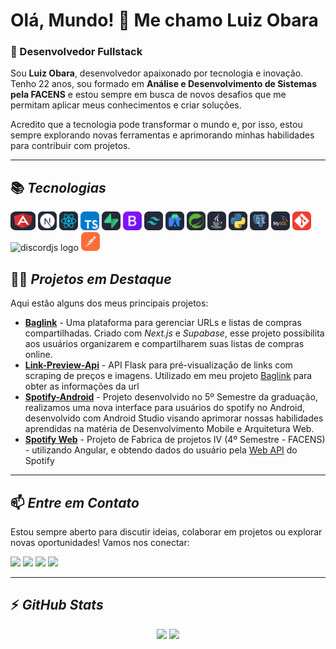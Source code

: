 # Olá, Mundo! 👋 Me chamo Luiz Obara

### 🚀 Desenvolvedor Fullstack

Sou **Luiz Obara**, desenvolvedor apaixonado por tecnologia e inovação. Tenho 22 anos, sou formado em **Análise e Desenvolvimento de Sistemas pela FACENS** e estou sempre em busca de novos desafios que me permitam aplicar meus conhecimentos e criar soluções.

Acredito que a tecnologia pode transformar o mundo e, por isso, estou sempre explorando novas ferramentas e aprimorando minhas habilidades para contribuir com projetos.

---

## 📚 *Tecnologias*

<div align="left">
  <!-- Se você está procurando pelos icones de skills você encontra aqui -> https://github.com/tandpfun/skill-icons -->
  <img src="https://github.com/tandpfun/skill-icons/raw/main/icons/Angular-Dark.svg" height="30" width="40" alt="angular logo"  />
  <img src="https://github.com/tandpfun/skill-icons/raw/main/icons/NextJS-Dark.svg" height="30" alt="nextjs logo"  />
  <img src="https://github.com/tandpfun/skill-icons/raw/main/icons/React-Dark.svg" height="30" alt="react logo"  />
  <img src="https://github.com/tandpfun/skill-icons/raw/main/icons/TypeScript.svg" height="30" alt="typescript logo"  />
  <img src="https://github.com/tandpfun/skill-icons/raw/main/icons/Supabase-Dark.svg" height="30" alt="supabase logo"  />
  <img src="https://github.com/tandpfun/skill-icons/raw/main/icons/Bootstrap.svg" height="30" alt="bootstrap logo"  />
  <img src="https://github.com/tandpfun/skill-icons/raw/main/icons/TailwindCSS-Dark.svg" height="30" alt="tailwindcss logo"  />
  <img src="https://github.com/tandpfun/skill-icons/raw/main/icons/AndroidStudio-Dark.svg" height="30" alt="android studio logo"  />
  <img src="https://github.com/tandpfun/skill-icons/raw/main/icons/Spring-Dark.svg" height="30" alt="spring logo"  />
  <img src="https://github.com/tandpfun/skill-icons/raw/main/icons/Java-Dark.svg" height="30" alt="java logo"  />
  <img src="https://github.com/tandpfun/skill-icons/raw/main/icons/Python-Dark.svg" height="30" alt="python logo"  />
  <img src="https://github.com/tandpfun/skill-icons/raw/main/icons/PostgreSQL-Dark.svg" height="30" alt="postgresql logo"  />
  <img src="https://github.com/tandpfun/skill-icons/raw/main/icons/MySQL-Dark.svg" height="30" alt="mysql logo"  />
  <img src="https://github.com/tandpfun/skill-icons/raw/main/icons/Git.svg" height="30" alt="git logo"  />
  <img src="https://github.com/tandpfun/skill-icons/raw/main/icons/DiscordJS-Dark.svg" height="30" alt="discordjs logo"  />
  <img src="https://github.com/tandpfun/skill-icons/raw/main/icons/Postman.svg" height="30" alt="postman logo"  />
</div>

## 👨‍💻 *Projetos em Destaque*

Aqui estão alguns dos meus principais projetos:

- **[Baglink](https://github.com/GustavoObara/baglink)** - Uma plataforma para gerenciar URLs e listas de compras compartilhadas. Criado com *Next.js* e *Supabase*, esse projeto possibilita aos usuários organizarem e compartilharem suas listas de compras online.
- **[Link-Preview-Api](https://github.com/GustavoObara/link-preview-api)** - API Flask para pré-visualização de links com scraping de preços e imagens. Utilizado em meu projeto [Baglink](https://github.com/GustavoObara/baglink/blob/main/components/link-preview-row.tsx) para obter as informações da url
- **[Spotify-Android](https://github.com/GustavoObara/Spotify-Android)** - Projeto desenvolvido no 5º Semestre da graduação, realizamos uma nova interface para usuários do spotify no Android, desenvolvido com Android Studio visando aprimorar nossas habilidades aprendidas na matéria de Desenvolvimento Mobile e Arquitetura Web.
- **[Spotify Web](https://github.com/GustavoObara/spotify)** - Projeto de Fabrica de projetos IV (4º Semestre - FACENS) - utilizando Angular, e obtendo dados do usuário pela [Web API](https://developer.spotify.com/documentation/web-api) do Spotify

---

## 📫 *Entre em Contato*

Estou sempre aberto para discutir ideias, colaborar em projetos ou explorar novas oportunidades! Vamos nos conectar:

<div>
  <a href="https://instagram.com/luizobara" target="_blank"><img src="https://img.shields.io/badge/-Instagram-%23E4405F?style=for-the-badge&logo=instagram&logoColor=white" target="_blank"></a>
  <a href="https://www.linkedin.com/in/luiz-obara-544945218/" target="_blank"><img src="https://img.shields.io/badge/-LinkedIn-%230077B5?style=for-the-badge&logo=linkedin&logoColor=white" target="_blank"></a>
  <a href="mailto:luizobara@gmail.com"><img src="https://img.shields.io/badge/-Gmail-%23333?style=for-the-badge&logo=gmail&logoColor=white" target="_blank"></a>
  <a href="https://twitch.tv/luizobara"><img src="https://img.shields.io/twitch/status/luizobara?style=for-the-badge&logo=twitch&logoColor=white&labelColor=9146FF" target="_blank"></a>
</div>

---

## ⚡ *GitHub Stats*

<div align="center">
    <img height="150em" src="https://github-readme-stats.vercel.app/api?username=LuizObara&show_icons=true&theme=gotham&include_all_commits=true&count_private=true"/>
    <img height="150em" src="https://github-readme-stats.vercel.app/api/top-langs/?username=LuizObara&layout=compact&theme=gotham"/>
</div>
